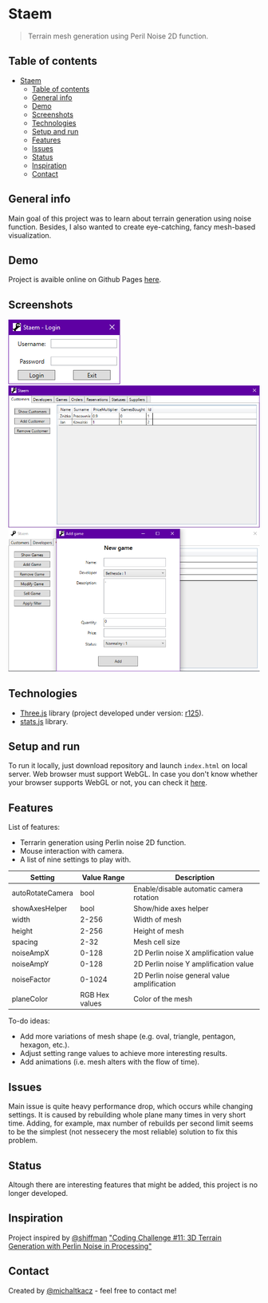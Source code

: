 # Staem
> Terrain mesh generation using Peril Noise 2D function.

## Table of contents
- [Staem](#staem)
  - [Table of contents](#table-of-contents)
  - [General info](#general-info)
  - [Demo](#demo)
  - [Screenshots](#screenshots)
  - [Technologies](#technologies)
  - [Setup and run](#setup-and-run)
  - [Features](#features)
  - [Issues](#issues)
  - [Status](#status)
  - [Inspiration](#inspiration)
  - [Contact](#contact)

## General info
Main goal of this project was to learn about terrain generation using noise function. Besides, I also wanted to create eye-catching, fancy mesh-based visualization.

## Demo
Project is avaible online on Github Pages [here](https://michaltkacz.github.io/neon-world/).

## Screenshots
![Example screenshot1](./images/image1.png)
![Example screenshot2](./images/image2.png)
![Example screenshot3](./images/image3.png)

## Technologies
* [Three.js](https://threejs.org/ "Three.js webpage") library (project developed under version: [r125](https://github.com/mrdoob/three.js/releases "Three.js version changelog")).
* [stats.js](https://github.com/mrdoob/stats.js/ "stats.js github page") library.

## Setup and run
To run it locally, just download repository and launch `index.html` on local server. Web browser must support WebGL. In case you don't know whether your browser supports WebGL or not, you can check it [here](https://get.webgl.org/).

## Features
List of features:
* Terrarin generation using Perlin noise 2D function.
* Mouse interaction with camera.
* A list of nine settings to play with.

| Setting          | Value Range    | Description                                 |
| ---------------- | -------------- | ------------------------------------------- |
| autoRotateCamera | bool           | Enable/disable automatic camera rotation    |
| showAxesHelper   | bool           | Show/hide axes helper                       |
| width            | 2-256          | Width of mesh                               |
| height           | 2-256          | Height of mesh                              |
| spacing          | 2-32           | Mesh cell size                              |
| noiseAmpX        | 0-128          | 2D Perlin noise X amplification value       |
| noiseAmpY        | 0-128          | 2D Perlin noise Y amplification value       |
| noiseFactor      | 0-1024         | 2D Perlin noise general value amplification |
| planeColor       | RGB Hex values | Color of the mesh                           |

To-do ideas:
* Add more variations of mesh shape (e.g. oval, triangle, pentagon, hexagon, etc.).
* Adjust setting range values to achieve more interesting results.
* Add animations (i.e. mesh alters with the flow of time).

## Issues
Main issue is quite heavy performance drop, which occurs while changing settings. It is caused by rebuilding whole plane many times in very short time. Adding, for example, max number of rebuilds per second limit seems to be the simplest (not nessecery the most reliable) solution to fix this problem.

## Status
Altough there are interesting features that might be added, this project is no longer developed.

## Inspiration
Project inspired by [@shiffman](https://github.com/shiffman) ["Coding Challenge #11: 3D Terrain Generation with Perlin Noise in Processing"](https://www.youtube.com/watch?v=IKB1hWWedMk "Youtube video")

## Contact
Created by [@michaltkacz](https://github.com/michaltkacz) - feel free to contact me!